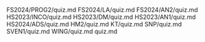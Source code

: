 FS2024/PROG2/quiz.md
FS2024/LA/quiz.md
FS2024/AN2/quiz.md
HS2023/INCO/quiz.md
HS2023/DM/quiz.md
HS2023/AN1/quiz.md
HS2024/ADS/quiz.md
HM2/quiz.md
KT/quiz.md
SNP/quiz.md
SVEN1/quiz.md
WING/quiz.md
quiz.md